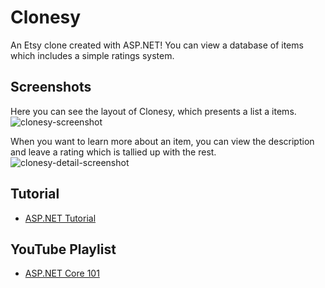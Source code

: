 # Clonesy
An Etsy clone created with ASP.NET! You can view a database of items which includes a simple ratings system.

## Screenshots
Here you can see the layout of Clonesy, which presents a list a items.
![clonesy-screenshot](https://user-images.githubusercontent.com/66957683/132060327-b0230e83-d77a-4842-bf49-8261a1ff0d51.JPG)

When you want to learn more about an item, you can view the description and leave a rating which is tallied up with the rest.
![clonesy-detail-screenshot](https://user-images.githubusercontent.com/66957683/132060396-8c3463c7-74dc-4071-bce0-3cd96dcb5304.JPG)

## Tutorial
- [ASP.NET Tutorial](https://dotnet.microsoft.com/learn/aspnet/hello-world-tutorial/intro)

## YouTube Playlist
- [ASP.NET Core 101](https://www.youtube.com/playlist?list=PLdo4fOcmZ0oW8nviYduHq7bmKode-p8Wy)
